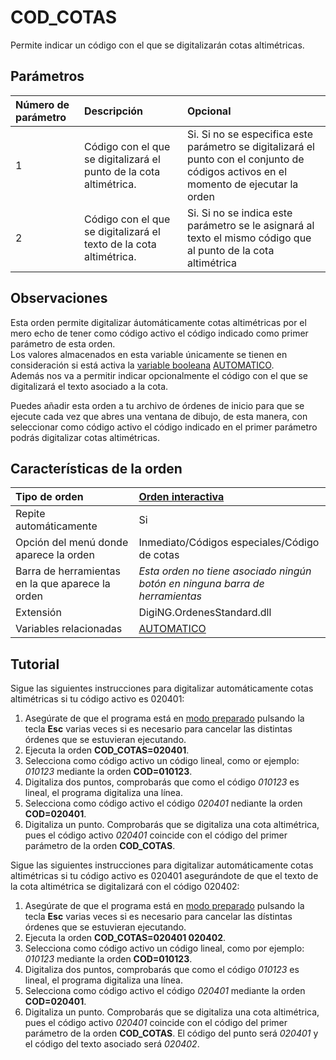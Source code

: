 # COD\_COTAS

Permite indicar un código con el que se digitalizarán cotas altimétricas.

## Parámetros

| Número de parámetro | Descripción | Opcional |
| :--- | :--- | :--- |
| 1 | Código con el que se digitalizará el punto de la cota altimétrica. | Si. Si no se especifica este parámetro se digitalizará el punto con el conjunto de códigos activos en el momento de ejecutar la orden |
| 2 | Código con el que se digitalizará el texto de la cota altimétrica. | Si. Si no se indica este parámetro se le asignará al texto el mismo código que al punto de la cota altimétrica |

## Observaciones

Esta orden permite digitalizar áutomáticamente cotas altimétricas por el mero echo de tener como código activo el código indicado como primer parámetro de esta orden.  
Los valores almacenados en esta variable únicamente se tienen en consideración si está activa la [variable booleana]() [AUTOMATICO](da1f6fd1-4521-40bb-98e0-be6c6f62d1c6).  
Además nos va a permitir indicar opcionalmente el código con el que se digitalizará el texto asociado a la cota.

Puedes añadir esta orden a tu archivo de órdenes de inicio para que se ejecute cada vez que abres una ventana de dibujo, de esta manera, con seleccionar como código activo el código indicado en el primer parámetro podrás digitalizar cotas altimétricas.

## Características de la orden

| Tipo de orden | [Orden interactiva]() |
| :--- | :--- |
| Repite automáticamente | Si |
| Opción del menú donde aparece la orden | Inmediato/Códigos especiales/Código de cotas |
| Barra de herramientas en la que aparece la orden | _Esta orden no tiene asociado ningún botón en ninguna barra de herramientas_ |
| Extensión | DigiNG.OrdenesStandard.dll |
| Variables relacionadas | [AUTOMATICO](AUTOMATICO.html) |

## Tutorial

Sigue las siguientes instrucciones para digitalizar automáticamente cotas altimétricas si tu código activo es 020401:

1. Asegúrate de que el programa está en [modo preparado]() pulsando la tecla **Esc** varias veces si es necesario para cancelar las distintas órdenes que se estuvieran ejecutando.
2. Ejecuta la orden **COD\_COTAS=020401**.
3. Selecciona como código activo un código lineal, como or ejemplo: _010123_ mediante la orden **COD=010123**.
4. Digitaliza dos puntos, comprobarás que como el código _010123_ es lineal, el programa digitaliza una línea.
5. Selecciona como código activo el código _020401_ nediante la orden **COD=020401**.
6. Digitaliza un punto. Comprobarás que se digitaliza una cota altimétrica, pues el código activo _020401_ coincide con el código del primer parámetro de la orden **COD\_COTAS**.

Sigue las siguientes instrucciones para digitalizar automáticamente cotas altimétricas si tu código activo es 020401 asegurándote de que el texto de la cota altimétrica se digitalizará con el código 020402:

1. Asegúrate de que el programa está en [modo preparado]() pulsando la tecla **Esc** varias veces si es necesario para cancelar las dístintas órdenes que se estuvieran ejecutando.
2. Ejecuta la orden **COD\_COTAS=020401 020402**.
3. Selecciona como código activo un código lineal, como por ejemplo: _010123_ mediante la orden **COD=010123**.
4. Digitaliza dos puntos, comprobarás que como el código _010123_ es lineal, el programa digitaliza una línea.
5. Selecciona como código activo el código _020401_ mediante la orden **COD=020401**.
6. Digitaliza un punto. Comprobarás que se digitaliza una cota altimétrica, pues el código activo _020401_ coincide con el código del primer parámetro de la orden **COD\_COTAS**. El código del punto será _020401_ y el código del texto asociado será _020402_.

